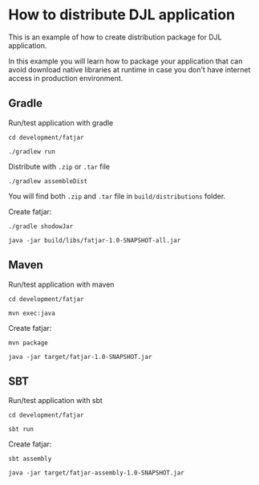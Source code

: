 # How to distribute DJL application

This is an example of how to create distribution package for DJL application.

In this example you will learn how to package your application that can avoid download
native libraries at runtime in case you don't have internet access in production environment.

## Gradle

Run/test application with gradle

```
cd development/fatjar

./gradlew run
```

Distribute with `.zip` or `.tar` file

```shell
./gradlew assembleDist
```

You will find both `.zip` and `.tar` file in `build/distributions` folder.

Create fatjar:

```shell
./gradle shodowJar

java -jar build/libs/fatjar-1.0-SNAPSHOT-all.jar
```

## Maven

Run/test application with maven

```
cd development/fatjar

mvn exec:java
```

Create fatjar:

```shell
mvn package

java -jar target/fatjar-1.0-SNAPSHOT.jar
```

## SBT

Run/test application with sbt

```
cd development/fatjar

sbt run
```

Create fatjar:

```shell
sbt assembly

java -jar target/fatjar-assembly-1.0-SNAPSHOT.jar
```
